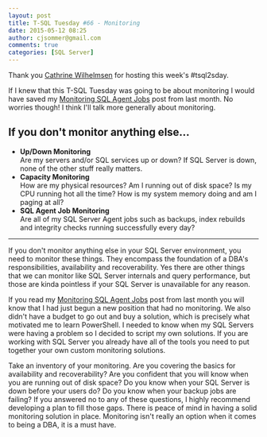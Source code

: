 ```yaml
---
layout: post
title: T-SQL Tuesday #66 - Monitoring
date: 2015-05-12 08:25
author: cjsommer@gmail.com
comments: true
categories: [SQL Server]
---
```

Thank you <a href="http://www.cathrinewilhelmsen.net/2015/05/05/invitation-to-t-sql-tuesday-66-monitoring/">Cathrine Wilhelmsen</a> for hosting this week's #tsql2sday.

If I knew that this T-SQL Tuesday was going to be about monitoring I would have saved my <a href="http://www.cjsommer.com/mrkrabs-sqlagent-job-monitoring/" target="_blank">Monitoring SQL Agent Jobs</a> post from last month. No worries though! I think I'll talk more generally about monitoring. 

<h2>If you don't monitor anything else...</h2>
<ul>
	<li><strong>Up/Down Monitoring</strong></li> Are my servers and/or SQL services up or down? If SQL Server is down, none of the other stuff really matters.
	<li><strong>Capacity Monitoring</strong></li> How are my physical resources? Am I running out of disk space? Is my CPU running hot all the time? How is my system memory doing and am I paging at all?
	<li><strong>SQL Agent Job Monitoring</strong></li> Are all of my SQL Server Agent jobs such as backups, index rebuilds and integrity checks running successfully every day?
</ul>
<hr>
If you don't monitor anything else in your SQL Server environment, you need to monitor these things. They encompass the foundation of a DBA's responsibilities, availability and recoverability. Yes there are other things that we can monitor like SQL Server internals and query performance, but those are kinda pointless if your SQL Server is unavailable for any reason.

If you read my <a href="http://www.cjsommer.com/mrkrabs-sqlagent-job-monitoring/" target="_blank">Monitoring SQL Agent Jobs</a> post from last month you will know that I had just begun a new position that had no monitoring. We also didn't have a budget to go out and buy a solution, which is precisely what motivated me to learn PowerShell. I needed to know when my SQL Servers were having a problem so I decided to script my own solutions. If you are working with SQL Server you already have all of the tools you need to put together your own custom monitoring solutions. 

Take an inventory of your monitoring. Are you covering the basics for availability and recoverability? Are you confident that you will know when you are running out of disk space? Do you know when your SQL Server is down before your users do? Do you know when your backup jobs are failing? If you answered no to any of these questions, I highly recommend developing a plan to fill those gaps. There is peace of mind in having a solid monitoring solution in place. Monitoring isn't really an option when it comes to being a DBA, it is a must have.
